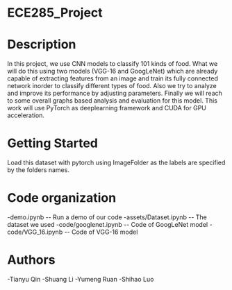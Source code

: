 # ECE285_Project

Description
===========

In this project, we use CNN models to classify 101 kinds of food. What we will do this using two models (VGG-16 and GoogLeNet) which are already capable of extracting features from an image and train its fully connected network inorder to classify different types of food. Also we try to analyze and improve its performance by adjusting parameters. Finally we will reach to some overall graphs based analysis and evaluation for this model. This work will use PyTorch as deeplearning framework and CUDA for GPU acceleration.

Getting Started
===============
Load this dataset with pytorch using ImageFolder as the labels are specified by the folders names.


Code organization
=================

-demo.ipynb                   --     Run a demo of our code
-assets/Dataset.ipynb         --     The dataset we used
-code/googlenet.ipynb         --     Code of GoogLeNet model
-code/VGG_16.ipynb            --     Code of VGG-16 model

Authors
=======
-Tianyu Qin
-Shuang Li
-Yumeng Ruan
-Shihao Luo


